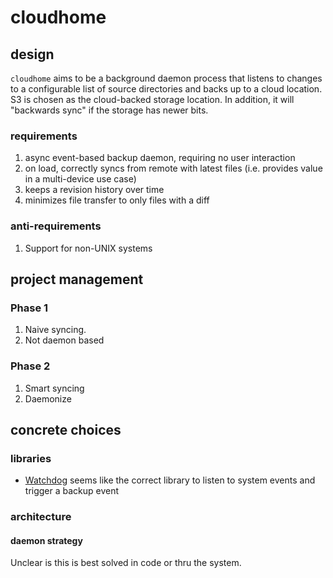 # cloudhome

## design

`cloudhome` aims to be a background daemon process that listens to changes
to a configurable list of source directories and backs up to a cloud location.
S3 is chosen as the cloud-backed storage location. In addition, it will
"backwards sync" if the storage has newer bits.

### requirements

1. async event-based backup daemon, requiring no user interaction
2. on load, correctly syncs from remote with latest files
(i.e. provides value in a multi-device use case)
3. keeps a revision history over time
4. minimizes file transfer to only files with a diff

### anti-requirements

1. Support for non-UNIX systems

## project management

### Phase 1

1. Naive syncing.
2. Not daemon based

### Phase 2

1. Smart syncing
2. Daemonize

## concrete choices

### libraries

- [Watchdog][] seems like the correct library to listen to system events
and trigger a backup event

### architecture

#### daemon strategy

Unclear is this is best solved in code or thru the system.

[Watchdog]: https://pythonhosted.org/watchdog/
